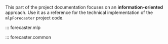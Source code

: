This part of the project documentation focuses on
an **information-oriented** approach. Use it as a
reference for the technical implementation of the
`mlpForecaster` project code.

::: forecaster.mlp

::: forecaster.common